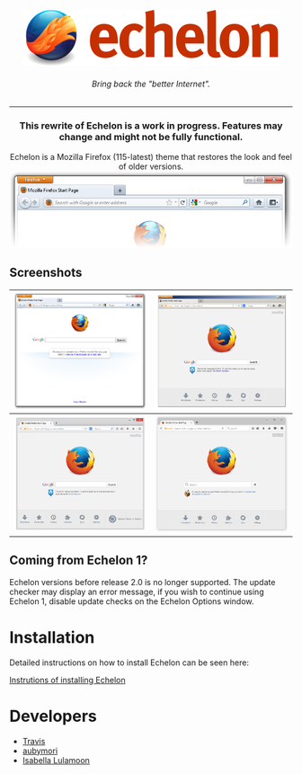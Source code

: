 <p align="center">
    <img src="images/echelon.png" alt="Echelon logo">
    <h6 align="center"><i>Bring back the "better Internet".</i></h6>
    
</p>

___

<h3 align="center">
<b>This rewrite of Echelon is a work in progress. Features may change and might not be fully functional.</b>
</h3>

<p align="center">
  Echelon is a Mozilla Firefox (115-latest) theme that restores the look and feel of older versions.

  <img src="images/preview.png" alt="Echelon logo">
</p>

## Screenshots
| ![preview-1](images/preview-1.png) | ![preview-2](images/preview-2.png) |
|---|---|
| ![preview-3](images/preview-3.png) | ![preview-4](images/preview-4.png) |

## Coming from Echelon 1?
Echelon versions before release 2.0 is no longer supported. The update checker may display an error message, if you wish to continue using Echelon 1, disable update checks on the Echelon Options window.

# Installation
Detailed instructions on how to install Echelon can be seen here:

[Instrutions of installing Echelon](https://github.com/echelon-theme/echelon/wiki/Installation)

# Developers
* [Travis](https://github.com/travy-patty/)
* [aubymori](https://github.com/aubymori) 
* [Isabella Lulamoon](https://github.com/kawapure/)
